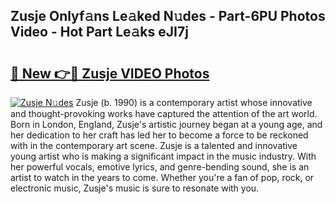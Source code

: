 ## Zusje Onlyf𝚊ns Le𝚊ked N𝚞des - Part-6PU Photos Video - Hot Part Le𝚊ks eJI7j

# <h2><a href="http://ab18605.deff.icu/?id=Zusje">🔗 New 👉🔴 Zusje VIDEO Photos</a></h2>

[![Zusje N𝚞des](https://i.imgur.com/rIISA9y.gif)](http://ab18605.deff.icu/?id=Zusje)
Zusje (b. 1990) is a contemporary artist whose innovative and thought-provoking works have captured the attention of the art world. Born in London, England, Zusje's artistic journey began at a young age, and her dedication to her craft has led her to become a force to be reckoned with in the contemporary art scene. Zusje is a talented and innovative young artist who is making a significant impact in the music industry. With her powerful vocals, emotive lyrics, and genre-bending sound, she is an artist to watch in the years to come. Whether you're a fan of pop, rock, or electronic music, Zusje's music is sure to resonate with you.
